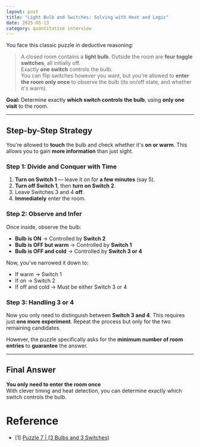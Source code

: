 ```yaml
---
layout: post
title: "Light Bulb and Switches: Solving with Heat and Logic"
date: 2025-05-13
category: quantitative interview
---
```


You face this classic puzzle in deductive reasoning:

> A closed room contains a **light bulb**. Outside the room are **four toggle switches**, all initially off.  
> Exactly **one switch** controls the bulb.  
> You can flip switches however you want, but you're allowed to **enter the room only once** to observe the bulb (its on/off state, and whether it's warm).

**Goal:** Determine exactly **which switch controls the bulb**, using **only one visit** to the room.

---

## Step-by-Step Strategy

You're allowed to **touch** the bulb and check whether it's **on or warm**. This allows you to gain **more information** than just sight.

### Step 1: Divide and Conquer with Time

1. **Turn on Switch 1** — leave it on for **a few minutes** (say 5).
2. **Turn off Switch 1**, then **turn on Switch 2**.
3. Leave Switches 3 and 4 **off**.
4. **Immediately** enter the room.

### Step 2: Observe and Infer

Once inside, observe the bulb:

- **Bulb is ON** → Controlled by **Switch 2**
- **Bulb is OFF but warm** → Controlled by **Switch 1**
- **Bulb is OFF and cold** → Controlled by **Switch 3 or 4**

Now, you've narrowed it down to:

- If warm → Switch 1
- If on → Switch 2
- If off and cold → Must be either Switch 3 or 4

### Step 3: Handling 3 or 4

Now you only need to distinguish between **Switch 3 and 4**. This requires just **one more experiment**. Repeat the process but only for the two remaining candidates.

However, the puzzle specifically asks for the **minimum number of room entries** to **guarantee** the answer.

---

## Final Answer

**You only need to enter the room once**  
With clever timing and heat detection, you can determine exactly which switch controls the bulb.

# Reference

* [1] [Puzzle 7 \| (3 Bulbs and 3 Switches)](https://www.geeksforgeeks.org/puzzle-7-3-bulbs-and-3-switches/)
